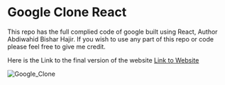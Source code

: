 <h1> Google Clone React </h1>


<p> This repo has the full complied code of google built using React, Author Abdiwahid Bishar Hajir. 
If you wish to use any part of this repo or code please feel free to give me credit.</p>

<p> Here is the Link to the final version of the website <a href="https://abdiwahid--clone-react.web.app/"> Link to Website </a></p>

![Google_Clone](https://user-images.githubusercontent.com/76221708/166502831-738517a7-1f92-4ff1-8097-e396a0fe0d89.png)

